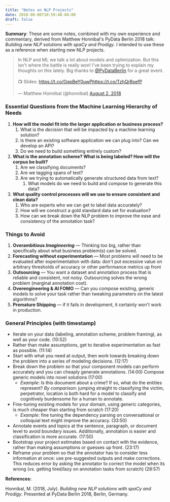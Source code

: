 ```yaml
---
title: "Notes on NLP Projects"
date: 2018-08-06T10:59:48-04:00
draft: false
---
```


<meta name="twitter:card" content="summary">
<meta name="twitter:site" content="@pmbaumgartner">
<meta name="twitter:creator" content="@pmbaumgartner">
<meta name="twitter:title" content="Notes on NLP Projects">
<meta name="twitter:description" content="These are some notes, combined with my own experience and commentary, derived from Matthew Honnibal's PyData Berlin 2018 talk: Building new NLP solutions with spaCy and Prodigy.">
<meta name="twitter:image" content="https://s8.postimg.cc/t1tf3rg2d/Screen_Shot_2018-08-06_at_11.51.25_AM.png">

**Summary**: These are some notes, combined with my own experience and commentary, derived from Matthew Honnibal's PyData Berlin 2018 talk: _Building new NLP solutions with spaCy and Prodigy_. I intended to use these as a reference when starting new NLP projects.

<blockquote class="twitter-tweet" data-lang="en"><p lang="en" dir="ltr">In NLP and ML we talk a lot about models and optimization. But this isn&#39;t where the battle is really won! I&#39;ve been trying to explain my thoughts on this lately. Big thanks to <a href="https://twitter.com/pydataberlin?ref_src=twsrc%5Etfw">@PyDataBerlin</a> for a great event.<br><br>📺 Slides: <a href="https://t.co/OqpBeY0uwP">https://t.co/OqpBeY0uwP</a><a href="https://t.co/TzhQrBsefP">https://t.co/TzhQrBsefP</a></p>&mdash; Matthew Honnibal (@honnibal) <a href="https://twitter.com/honnibal/status/1025093783426359296?ref_src=twsrc%5Etfw">August 2, 2018</a></blockquote>
<script async src="https://platform.twitter.com/widgets.js" charset="utf-8"></script>


### Essential Questions from the Machine Learning Hierarchy of Needs

1. **How will the model fit into the larger application or business process?**
   1. What is the *decision* that will be impacted by a machine learning solution?
   2. Is there an existing software application we can plug into? Can we develop an API?
   2. Do we need to build something entirely custom?
2. **What is the annotation scheme? What is being labeled? How will the corpus be built?**
   1. Are we classifying documents?
   2. Are we tagging spans of text?
   3. Are we trying to automatically generate structured data from text?
      1. What models do we need to build and compose to generate this data?
3. **What quality control processes will we use to ensure consistent and clean data?**
   1. Who are experts who we can get to label data accurately?
   2. How will we construct a gold standard data set for evaluation?
   3. How can we break down the NLP problem to improve the ease and consistency of the annotation task?

### Things to Avoid

1. **Overambitious _Imagineering_** — Thinking too big, rather than specifically about what business problem(s) can be solved.
2. **Forecasting without experimentation** — Most problems will need to be evaluated after experimentation with data: don't put excessive value on arbitrary thresholds of accuracy or other performance metrics up front
3. **Outsourcing** — You want a dataset and annotation process that is reliable and consistent, not noisy. Outsourcing solves the wrong problem (marginal annotation cost).
4. **Overengineering & AI FOMO** — Can you compose existing, generic models to solve your task rather than tweaking parameters on the latest algorithms?
5. **Premature Shipping** — if it fails in development, it certainly won't work in production.

### General Principles (with timestamp)

- Iterate on your data (labeling, annotation scheme, problem framing), as well as your code. (10:52)
- Rather than make assumptions, get to iterative experimentation as fast as possible. (11:14)
- Start with what you need at output, then work towards breaking down the problem into a series of modeling decisions. (12:17)
- Break down the problem so that your component models can perform accurately and you can cheaply generate annotations. (14:00) Compose generic models into novel solutions (17:00)
  - *Example*: Is this document about a crime? If so, what do the entities represent? *By comparison*: jumping straight to classifying the victim, perpetrator, location is both hard for a model to classify and cognitively burdensome for a human to annotate. 
- Fine-tuning existing models for your domain, using generic categories, is much cheaper than starting from scratch (17:20)
  - *Example*: fine tuning the dependency parsing on conversational or colloquial text might improve the accuracy. (33:50)
- Annotate events and topics at the sentence, paragraph, or document level to avoid boundary issues. Additionally, annotation is easier and classification is more accurate. (17:50)
- Bootstrap your project estimates based on contact with the evidence, rather than making assumptions or guesses up front. (23:17)
- Reframe your problem so that the annotator has to consider less information at once: use pre-suggested outputs and make corrections. This reduces error by asking the annotator to correct the model when its wrong (vs. getting tired/lazy on annotation tasks from scratch) (28:57)

**References:**

Honnibal, M. (2018, July). *Building new NLP solutions with spaCy and Prodigy*. Presented at PyData Berlin 2018, Berlin, Germany.